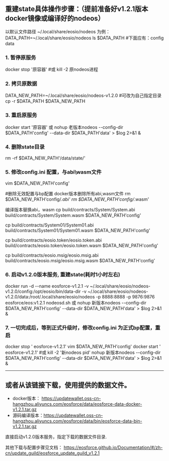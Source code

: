 
## 重建state具体操作步骤：（提前准备好v1.2.1版本 docker镜像或编译好的nodeos）

以默认文件路径 ~/.local/share/eosio/nodeos 为例：
DATA_PATH=~/.local/share/eosio/nodeos
ls $DATA_PATH
#下面应有：config  data

### 1. 暂停原服务
docker stop '原容器'
#或 
kill -2 原nodeos进程

### 2. 拷贝原数据
DATA_NEW_PATH=~/.local/share/eosio/nodeos-v1.2.0	#可改为自己指定目录
cp -r $DATA_PATH $DATA_NEW_PATH

### 3. 重启原服务
docker start '原容器'
或
nohup 老版本nodeos --config-dir $DATA_PATH'config' --data-dir $DATA_PATH'data' > $log 2>&1 &

### 4. 删除state目录
rm -rf $DATA_NEW_PATH'/data/state/'

### 5. 修改config.ini 配置，与abi\wasm文件
vim $DATA_NEW_PATH'config'

#删除无效配置与bp配置
docker版本删除所有abi,wasm文件
rm $DATA_NEW_PATH'config/*.abi'
rm $DATA_NEW_PATH'config/*.wasm'

编译版本替换abi，wasm
cp build/contracts/System/System.abi build/contracts/System/System.wasm $DATA_NEW_PATH'config'

cp build/contracts/System01/System01.abi build/contracts/System01/System01.wasm $DATA_NEW_PATH'config'

cp build/contracts/eosio.token/eosio.token.abi build/contracts/eosio.token/eosio.token.wasm $DATA_NEW_PATH'config'

cp build/contracts/eosio.msig/eosio.msig.abi build/contracts/eosio.msig/eosio.msig.wasm $DATA_NEW_PATH'config'

### 6. 启动v1.2.0版本服务, 重建state(耗时1小时左右)

docker run -d --name eosforce-v1.2.1 -v ~/.local/share/eosio/nodeos-v1.2.0/config:/opt/eosio/bin/data-dir -v ~/.local/share/eosio/nodeos-v1.2.0/data:/root/.local/share/eosio/nodeos -p 8888:8888 -p 9876:9876 eosforce/eos:v1.2.1 nodeosd.sh
或
nohup 新版本nodeos --config-dir $DATA_NEW_PATH'config' --data-dir $DATA_NEW_PATH'data' > $log 2>&1 &

### 7. 一切完成后，等到正式升级时，修改config.ini 为正式bp配置，重启
docker stop ' eosforce-v1.2.1'
vim $DATA_NEW_PATH'config'
docker start ' eosforce-v1.2.1'
#或
kill -2 '新nodeos pid'
nohup 新版本nodeos --config-dir $DATA_NEW_PATH'config' --data-dir $DATA_NEW_PATH'data' > $log 2>&1 &

----
## 或者从该链接下载，使用提供的数据文件。
- docker版本： https://updatewallet.oss-cn-hangzhou.aliyuncs.com/eosforce/data/eosforce-data-docker-v1.2.1.tar.gz
- 源码编译版本：https://updatewallet.oss-cn-hangzhou.aliyuncs.com/eosforce/data/bin/eosforce-data-bin-v1.2.1.tar.gz

直接启动v1.2.0版本服务，指定下载的数据文件目录.

其他下载与配置步骤见文档：
https://eosforce.github.io/Documentation/#/zh-cn/update_guild/eosforce_update_guild_v1.2.1
